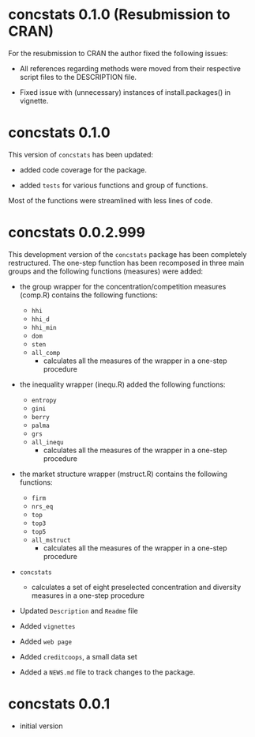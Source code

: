 concstats 0.1.0 (Resubmission to CRAN)
================================================================
For the resubmission to CRAN the author fixed the following issues:

- All references regarding methods were moved from their respective script files
to the DESCRIPTION file.

-  Fixed issue with (unnecessary) instances of install.packages() in vignette.

concstats 0.1.0
================================================================
This version of ``concstats`` has been updated:

- added code coverage for the package.

- added `tests` for various functions and group of functions.

Most of the functions were streamlined with less lines of code.

concstats 0.0.2.999
=================================================
This development version of the ``concstats`` package has been completely
restructured. The one-step function has been recomposed in three main groups and
the following functions (measures) were added:

* the group wrapper for the concentration/competition measures (comp.R) contains
the following functions:
  + `hhi`
  + `hhi_d`
  + `hhi_min`
  + `dom`
  + `sten`
  + `all_comp` 
    - calculates all the measures of the wrapper in a one-step procedure
      
* the inequality wrapper (inequ.R) added the following functions:
  + `entropy`
  + `gini`
  + `berry`
  + `palma`
  + `grs`
  + `all_inequ`
    - calculates all the measures of the wrapper in a one-step procedure
    
* the market structure wrapper (mstruct.R) contains the following functions:
  + `firm`
  + `nrs_eq`
  + `top`
  + `top3`
  + `top5`
  + `all_mstruct`
    - calculates all the measures of the wrapper in a one-step procedure
 
* `concstats`
  + calculates a set of eight preselected concentration and diversity measures
    in a one-step procedure
  
* Updated `Description` and `Readme` file

* Added `vignettes`

* Added `web page`

* Added `creditcoops`, a small data set 

* Added a `NEWS.md` file to track changes to the package.
 
concstats 0.0.1
========================================================================
- initial version 
